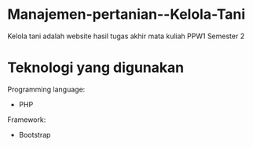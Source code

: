 # Manajemen-pertanian--Kelola-Tani
Kelola tani adalah website hasil tugas akhir mata kuliah PPW1 Semester 2

# Teknologi yang digunakan
Programming language:
- PHP
  
Framework:
- Bootstrap

